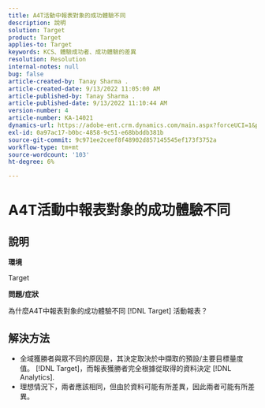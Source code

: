 ```yaml
---
title: A4T活動中報表對象的成功體驗不同
description: 說明
solution: Target
product: Target
applies-to: Target
keywords: KCS、體驗成功者、成功體驗的差異
resolution: Resolution
internal-notes: null
bug: false
article-created-by: Tanay Sharma .
article-created-date: 9/13/2022 11:05:00 AM
article-published-by: Tanay Sharma .
article-published-date: 9/13/2022 11:10:44 AM
version-number: 4
article-number: KA-14021
dynamics-url: https://adobe-ent.crm.dynamics.com/main.aspx?forceUCI=1&pagetype=entityrecord&etn=knowledgearticle&id=9227aee8-5333-ed11-9db1-002248086735
exl-id: 0a97ac17-b0bc-4858-9c51-e68bbddb381b
source-git-commit: 9c971ee2ceef8f48902d857145545ef173f3752a
workflow-type: tm+mt
source-wordcount: '103'
ht-degree: 6%

---
```


# A4T活動中報表對象的成功體驗不同

## 說明


<b>環境</b>

Target



<b>問題/症狀</b>

為什麼A4T中報表對象的成功體驗不同 [!DNL Target] 活動報表？




## 解決方法


- 全域獲勝者與眾不同的原因是，其決定取決於中擷取的預設/主要目標量度值。 [!DNL Target]，而報表獲勝者完全根據從取得的資料決定 [!DNL Analytics].
- 理想情況下，兩者應該相同，但由於資料可能有所差異，因此兩者可能有所差異。
